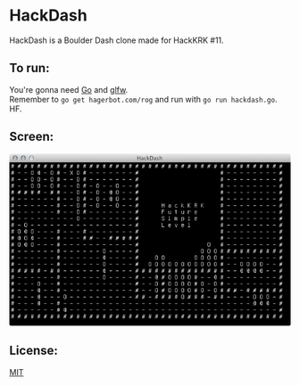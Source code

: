 # HackDash
HackDash is a Boulder Dash clone made for HackKRK #11.
## To run:
You're gonna need [Go](http://golang.org/) and [glfw](http://www.glfw.org/).  
Remember to ```go get hagerbot.com/rog``` and run with ```go run hackdash.go```.  
HF.
## Screen:
![HackDash](screenshot.png "HackDash")
## License:
[MIT](http://opensource.org/licenses/MIT)
